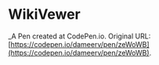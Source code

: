# WikiVewer
 _A Pen created at CodePen.io. Original URL: [https://codepen.io/dameerv/pen/zeWoWB](https://codepen.io/dameerv/pen/zeWoWB).

 